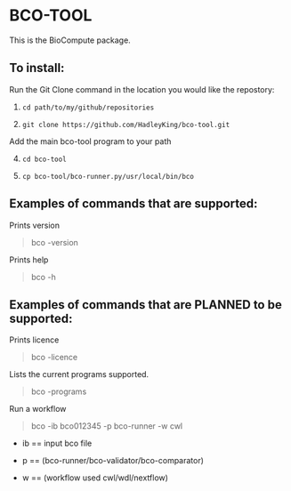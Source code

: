 # BCO-TOOL

This is the BioCompute package. 

## To install:

Run the Git Clone command in the location you would like the repostory:

1. `cd path/to/my/github/repositories`

2. `git clone https://github.com/HadleyKing/bco-tool.git`

Add the main bco-tool program to your path

4. `cd bco-tool`

5. `cp bco-tool/bco-runner.py/usr/local/bin/bco`


## Examples of commands that are supported:

Prints version
>bco -version

Prints help
>bco -h

## Examples of commands that are PLANNED to be supported:

Prints licence
>bco -licence

Lists the current programs supported.
>bco -programs

Run a workflow
>bco -ib bco012345 -p bco-runner -w cwl

- ib == input bco file

- p == (bco-runner/bco-validator/bco-comparator)

- w == (workflow used cwl/wdl/nextflow)
